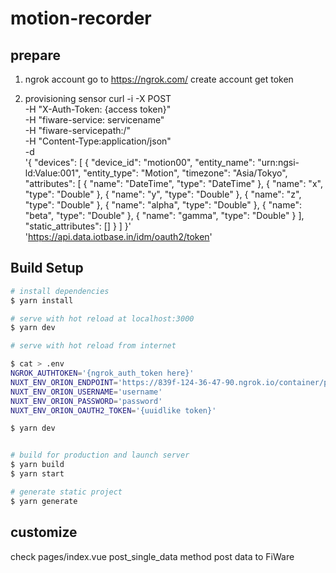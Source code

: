 # motion-recorder

## prepare

1. ngrok account
go to https://ngrok.com/
create account
get token

2. provisioning sensor
curl -i -X POST \
   -H "X-Auth-Token: {access token}" \
   -H "fiware-service: servicename" \
   -H "fiware-servicepath:/" \
   -H "Content-Type:application/json" \
   -d \
'{
    "devices": [
        {
            "device_id": "motion00",
            "entity_name": "urn:ngsi-ld:Value:001",
            "entity_type": "Motion",
            "timezone": "Asia/Tokyo",
            "attributes": [
                {
                    "name": "DateTime",
                    "type": "DateTime"
                },
                {
                    "name": "x",
                    "type": "Double"
                },
                {
                    "name": "y",
                    "type": "Double"
                },
                {
                    "name": "z",
                    "type": "Double"
                },
                {
                    "name": "alpha",
                    "type": "Double"
                },
                {
                    "name": "beta",
                    "type": "Double"
                },
                {
                    "name": "gamma",
                    "type": "Double"
                }
            ],
            "static_attributes": []
        }
    ]
}' \
 'https://api.data.iotbase.in/idm/oauth2/token'

## Build Setup

```bash
# install dependencies
$ yarn install

# serve with hot reload at localhost:3000
$ yarn dev

# serve with hot reload from internet

$ cat > .env
NGROK_AUTHTOKEN='{ngrok_auth_token here}'
NUXT_ENV_ORION_ENDPOINT='https://839f-124-36-47-90.ngrok.io/container/parse'
NUXT_ENV_ORION_USERNAME='username'
NUXT_ENV_ORION_PASSWORD='password'
NUXT_ENV_ORION_OAUTH2_TOKEN='{uuidlike token}'

$ yarn dev


# build for production and launch server
$ yarn build
$ yarn start

# generate static project
$ yarn generate
```

## customize
check pages/index.vue
post_single_data method post data to FiWare
